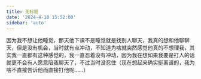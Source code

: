 ```yaml
---
title: 无标题
date: '2024-4-10 15:52:00'
sidebar: 'auto'
---
```

因为我不想让他睡觉，那天他下课不是睡觉就是找别人聊天，我真的想和他聊聊天，但是没有机会，当时就有点冲动，不知道为啥就突然感觉他真的不想理我，其实我一直都有这种感觉的，我一直忍着没有冲动，因为我在想如果我要是打人的话就更不会有人愿意陪我聊天了，不过当时没忍住（现在想起来确实挺离谱的，我为啥不直接告诉他而直接打他呢……）